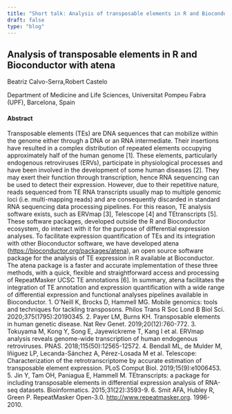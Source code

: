 ```yaml
---
title: "Short talk: Analysis of transposable elements in R and Bioconductor with atena"
draft: false
type: "blog"
---
```


## Analysis of transposable elements in R and Bioconductor with atena

Beatriz Calvo-Serra,Robert Castelo	

Department of Medicine and Life Sciences, Universitat Pompeu Fabra (UPF), Barcelona, Spain	

#### Abstract

Transposable elements (TEs) are DNA sequences that can mobilize within the genome either through a DNA or an RNA intermediate. Their insertions have resulted in a complex distribution of repeated elements occupying approximately half of the human genome [1]. These elements, particularly endogenous retroviruses (ERVs), participate in physiological processes and have been involved in the development of some human diseases [2]. They may exert their function through transcription, hence RNA sequencing can be used to detect their expression. However, due to their repetitive nature, reads sequenced from TE RNA transcripts usually map to multiple genomic loci (i.e. multi-mapping reads) and are consequently discarded in standard RNA sequencing data processing pipelines. For this reason, TE analysis software exists, such as ERVmap [3], Telescope [4] and TEtranscripts [5]. These software packages, developed outside the R and Bioconductor ecosystem, do interact with it for the purpose of differential expression analyses. To facilitate expression quantification of TEs and its integration with other Bioconductor software, we have developed atena (https://bioconductor.org/packages/atena), an open source software package for the analysis of TE expression in R available at Bioconductor. The atena package is a faster and accurate implementation of these three methods, with a quick, flexible and straightforward access and processing of RepeatMasker UCSC TE annotations [6]. In summary, atena facilitates the integration of TE annotation and expression quantification with a wide range of differential expression and functional analyses pipelines available in Bioconductor. 1. O'Neill K, Brocks D, Hammell MG. Mobile genomics: tools and techniques for tackling transposons. Philos Trans R Soc Lond B Biol Sci. 2020;375(1795):20190345. 2. Payer LM, Burns KH. Transposable elements in human genetic disease. Nat Rev Genet. 2019;20(12):760-772. 3. Tokuyama M, Kong Y, Song E, Jayewickreme T, Kang I et al. ERVmap analysis reveals genome-wide transcription of human endogenous retroviruses. PNAS. 2018;115(50):12565-12572. 4. Bendall ML, de Mulder M, Iñiguez LP, Lecanda-Sánchez A, Pérez-Losada M et al. Telescope: Characterization of the retrotranscriptome by accurate estimation of transposable element expression. PLoS Comput Biol. 2019;15(9):e1006453. 5. Jin Y, Tam OH, Paniagua E, Hammell M. TEtranscripts: a package for including transposable elements in differential expression analysis of RNA-seq datasets. Bioinformatics. 2015;31(22):3593-9. 6. Smit AFA, Hubley R, Green P. RepeatMasker Open-3.0. http://www.repeatmasker.org. 1996-2010.
